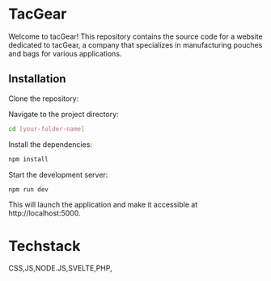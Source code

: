 # TacGear


Welcome to tacGear! This repository contains the source code for a website dedicated to tacGear, a company that specializes in manufacturing pouches and bags for various applications.

## Installation

Clone the repository:


Navigate to the project directory:

```bash
cd [your-folder-name]
```

Install the dependencies:
```bash
npm install
```

Start the development server:
```bash
npm run dev
```
This will launch the application and make it accessible at http://localhost:5000.

# Techstack
CSS,JS,NODE.JS,SVELTE,PHP,
